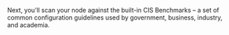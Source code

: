 Next, you'll scan your node against the built-in CIS Benchmarks &ndash; a set of common configuration guidelines used by government, business, industry, and academia.
